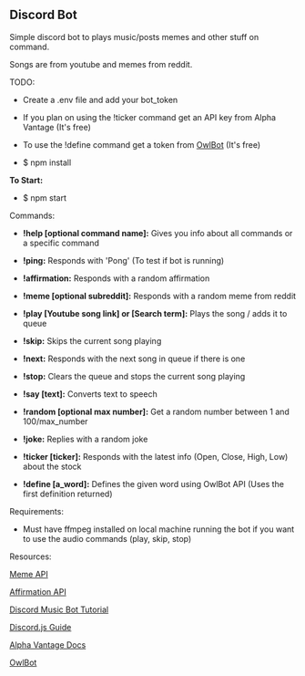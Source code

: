 ## Discord Bot


Simple discord bot to plays music/posts memes and other stuff on command.

 Songs are from youtube and memes from reddit.


TODO:

- Create a .env file and add your bot_token 

- If you plan on using the !ticker command get an API key from Alpha Vantage (It's free)

- To use the !define command get a token from [OwlBot](https://owlbot.info/?q=deadly) (It's free)

- $ npm install


**To Start:**

- $ npm start


Commands:
- **!help [optional command name]:** Gives you info about all commands or a specific command

- **!ping:** Responds with 'Pong' (To test if bot is running)

- **!affirmation:** Responds with a random affirmation

- **!meme [optional subreddit]:** Responds with a random meme from reddit

- **!play [Youtube song link] or [Search term]:** Plays the song / adds it to queue 

- **!skip:** Skips the current song playing

- **!next:** Responds with the next song in queue if there is one

- **!stop:** Clears the queue and stops the current song playing

- **!say [text]:** Converts text to speech

- **!random [optional max number]:** Get a random number between 1 and 100/max_number

- **!joke:** Replies with a random joke

- **!ticker [ticker]:** Responds with the latest info (Open, Close, High, Low) about the stock

- **!define [a_word]:** Defines the given word using OwlBot API (Uses the first definition returned)

Requirements:
- Must have ffmpeg installed on local machine running the bot if you want to use the audio commands (play, skip, stop)

Resources:

[Meme API](https://github.com/D3vd/Meme_Api)

[Affirmation API](https://github.com/annthurium/affirmations)

[Discord Music Bot Tutorial](https://gabrieltanner.org/blog/dicord-music-bot)

[Discord.js Guide](https://discordjs.guide)

[Alpha Vantage Docs](https://www.alphavantage.co/documentation/)

[OwlBot](https://owlbot.info)